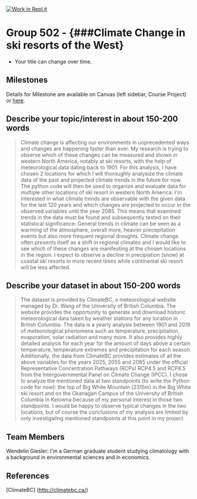 [![Work in Repl.it](https://classroom.github.com/assets/work-in-replit-14baed9a392b3a25080506f3b7b6d57f295ec2978f6f33ec97e36a161684cbe9.svg)](https://classroom.github.com/online_ide?assignment_repo_id=311722&assignment_repo_type=GroupAssignmentRepo)
# Group 502 - {###Climate Change in ski resorts of the West}

- Your title can change over time.

## Milestones

Details for Milestone are available on Canvas (left sidebar, Course Project) or [here](https://firas.moosvi.com/courses/data301/project/milestone01.html).

## Describe your topic/interest in about 150-200 words

>Climate change is affecting our environments in unprecedented ways and changes are happening faster than ever. 
My research is trying to observe which of these changes can be measured and shown in western North America, notably at ski resorts, 
with the help of meteorological data dating back to 1901. For this analysis, 
I have chosen 2 locations for which I will thoroughly analysize the climate data of the past and projected climate trends in the future for now. 
The python code will then be used to organize and evaluate data for multiple other locations of ski resort in western North America.
I'm interested in what climate trends are observable with the given data for the last 120 years and 
which changes are projected to occur in the observed variables until the year 2085. This means that examined trends 
in the data must be found and subsequently tested on their statistical significance.
General trends in climate can be seen as a warming of the atmosphere, overall more, 
heavier precepitation events but also more frequent regional droughts. Climate change often presents itself 
as a shift in regional climates and I would like to see which of these changes are manifesting at the chosen locations in the region.
I expect to observe a decline in precipiation (snow) at coastal ski resorts in more recent times while continental 
ski resort will be less affected.

## Describe your dataset in about 150-200 words

>The dataset is provided by ClimateBC, a meteorological website managed by Dr. Wang of the University of British Columbia. 
The website provides the opportunity to generate and download historic meteorological data taken by weather stations 
for any location in British Columbia. The data is a yearly analysis between 1901 and 2019 of meteorological phenomena such as temperature, 
precipitation, evaporation, solar radiation and many more. It also provides highly detailed analysis for each year 
for the amount of days above a certain temperature, temperature extremes and precipitation for each season. 
Additionally, the data from ClimateBC provides estimates of all the above variables for the years 2025, 
2055 and 2085 under the official Representative Concentration Pathways (RCPs) RCP4.5 and RCP8.5 
from the Intergovernmental Panel on Climate Change (IPCC).
I chose to analyze the mentioned data at two standpoints (to write the Python code for now): 
the top of Big White Mountain (2315m) in the Big White ski resort and on the Okanagan Campus of the University of British Columbia in Kelowna 
because of my personal interest in those two standpoints. I would be happy to observe typical changes in the two locations, 
but of course the conclusions of my analysis are limited by only investigating mentioned standpoints at this point in my project.

## Team Members

Wendelin Giesler: I'm a German graduate student studying climatology with a background in environmental sciences and in economics.

## References

[ClimateBC] (http://climatebc.ca/)

